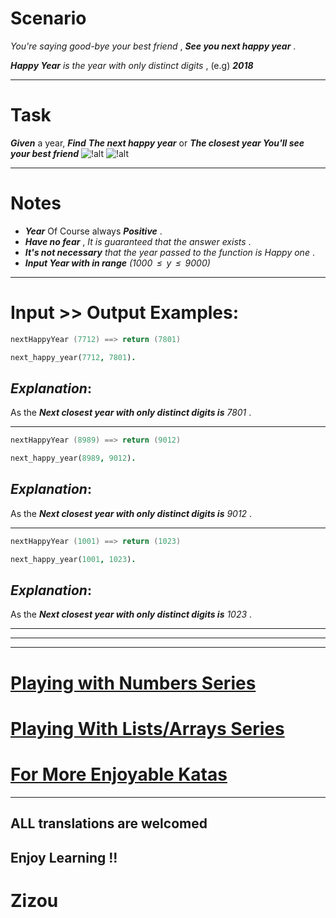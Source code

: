 # Scenario 

*You're saying good-bye your best friend* , **_See you next happy year_** . 

**_Happy Year_** *is the year with only distinct digits* , (e.g) **_2018_**

___
# Task

**_Given_** a year, **_Find_** **_The next happy year_** or **_The closest year You'll see your best friend_**      ![!alt](https://i.imgur.com/mdX8dJP.png) ![!alt](https://i.imgur.com/mdX8dJP.png)

___
# Notes

* **_Year_** Of Course always **_Positive_** .
* **_Have no fear_** , *It is guaranteed that the answer exists* . 
* **_It's not necessary_** *that the year passed to the function is Happy one* .   
* **_Input Year with in range_** *(1000  ≤  y  ≤  9000)*

____
# Input >> Output Examples:

```cpp
nextHappyYear (7712) ==> return (7801)
```
```prolog
next_happy_year(7712, 7801).
```

## **_Explanation_**:

As the **_Next closest year with only distinct digits is_**  *7801* . 
___

```cpp
nextHappyYear (8989) ==> return (9012)
```
```prolog
next_happy_year(8989, 9012).
```

## **_Explanation_**:

As the **_Next closest year with only distinct digits is_**  *9012* . 
___

```cpp
nextHappyYear (1001) ==> return (1023)
```
```prolog
next_happy_year(1001, 1023).
```


## **_Explanation_**:

As the **_Next closest year with only distinct digits is_**  *1023* .
___
___
___

# [Playing with Numbers Series](https://www.codewars.com/collections/playing-with-numbers)

# [Playing With Lists/Arrays Series](https://www.codewars.com/collections/playing-with-lists-slash-arrays)

# [For More Enjoyable Katas](http://www.codewars.com/users/MrZizoScream/authored)
___

## ALL translations are welcomed

## Enjoy Learning !!
# Zizou

